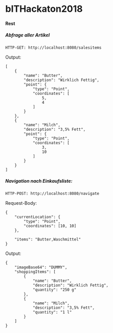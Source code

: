 # bITHackaton2018

#### Rest

##### Abfrage aller Artikel
```
HTTP-GET: http://localhost:8080/salesitems
```
Output:
```
[
    {
        "name": "Butter",
        "description": "Wirklich Fettig",
        "point": {
            "type": "Point",
            "coordinates": [
                5,
                4
            ]
        }
    },
    {
        "name": "Milch",
        "description": "3,5% Fett",
        "point": {
            "type": "Point",
            "coordinates": [
                3,
                10
            ]
        }
    }
]
```

##### Navigation nach Einkaufsliste:
```
HTTP-POST: http://localhost:8080/navigate
```
Request-Body:
```
{ 
	"currentLocation": { 
		"type": "Point", 
		"coordinates": [10, 10] 
	},

	"items": "Butter,Waschmittel"
}
```

Output:
```
{
    "imageBase64": "DUMMY",
    "shoppingItems": [
        {
            "name": "Butter",
           	"description": "Wirklich Fettig",
           	"quantity": "250 g"
        },
        {
            "name": "Milch",
            "description": "3,5% Fett",
            "quantity": "1 l"
        }
    ]
}
```
